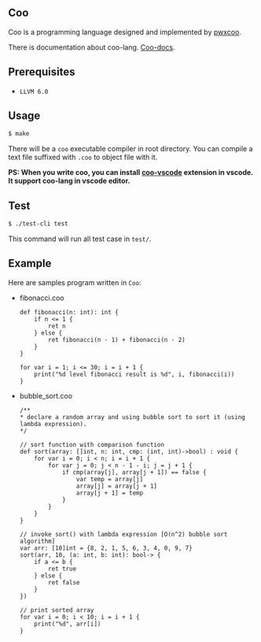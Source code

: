 ## Coo

Coo is a programming language designed and implemented by [pwxcoo](https://github.com/pwxcoo).

There is documentation about coo-lang. [Coo-docs](https://coo-docs.readthedocs.io/en/latest/).

## Prerequisites

- `LLVM 6.0`

## Usage

```sh
$ make
```

There will be a `coo` executable compiler in root directory. You can compile a text file suffixed with `.coo` to object file with it.

**PS: When you write coo, you can install [coo-vscode](https://marketplace.visualstudio.com/items?itemName=pwxcoo.coo-vscode) extension in vscode. It support coo-lang in vscode editor.**

## Test

```sh
$ ./test-cli test
```

This command will run all test case in `test/`.

## Example

Here are samples program written in `Coo`:

- fibonacci.coo
    ```coo
    def fibonacci(n: int): int {
        if n <= 1 {
            ret n
        } else {
            ret fibonacci(n - 1) + fibonacci(n - 2)
        }
    }

    for var i = 1; i <= 30; i = i + 1 {
        print("%d level fibonacci result is %d", i, fibonacci(i))
    }
    ```

- bubble_sort.coo
    ```coo
    /**
    * declare a random array and using bubble sort to sort it (using lambda expression).
    */

    // sort function with comparison function
    def sort(array: []int, n: int, cmp: (int, int)->bool) : void {
        for var i = 0; i < n; i = i + 1 {
            for var j = 0; j < n - 1 - i; j = j + 1 {
                if cmp(array[j], array[j + 1]) == false {
                    var temp = array[j]
                    array[j] = array[j + 1]
                    array[j + 1] = temp
                }
            }
        }
    }

    // invoke sort() with lambda expression [O(n^2) bubble sort algorithm]
    var arr: [10]int = {8, 2, 1, 5, 6, 3, 4, 0, 9, 7}
    sort(arr, 10, (a: int, b: int): bool-> {
        if a <= b {
            ret true
        } else {
            ret false
        }
    })

    // print sorted array
    for var i = 0; i < 10; i = i + 1 {
        print("%d", arr[i])
    }
    ```



